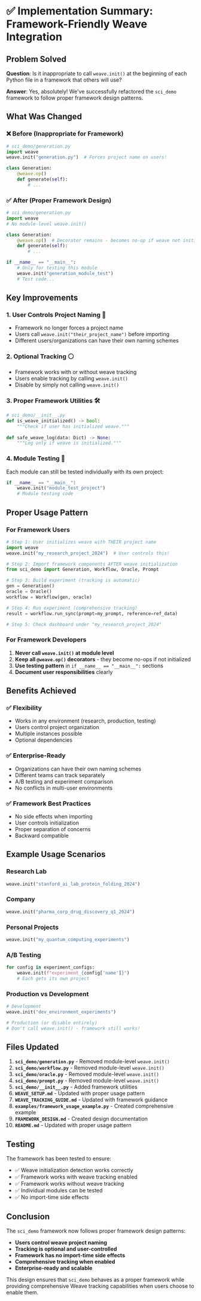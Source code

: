 # ✅ Implementation Summary: Framework-Friendly Weave Integration

## Problem Solved

**Question**: Is it inappropriate to call `weave.init()` at the beginning of each Python file in a framework that others will use?

**Answer**: Yes, absolutely! We've successfully refactored the `sci_demo` framework to follow proper framework design patterns.

## What Was Changed

### ❌ Before (Inappropriate for Framework)
```python
# sci_demo/generation.py
import weave
weave.init("generation.py")  # Forces project name on users!

class Generation:
    @weave.op()
    def generate(self):
        # ...
```

### ✅ After (Proper Framework Design)
```python
# sci_demo/generation.py
import weave
# No module-level weave.init()

class Generation:
    @weave.op()  # Decorator remains - becomes no-op if weave not initialized
    def generate(self):
        # ...

if __name__ == "__main__":
    # Only for testing this module
    weave.init("generation_module_test")
    # Test code...
```

## Key Improvements

### 1. **User Controls Project Naming** 🎯
- Framework no longer forces a project name
- Users call `weave.init("their_project_name")` before importing
- Different users/organizations can have their own naming schemes

### 2. **Optional Tracking** ⚪
- Framework works with or without weave tracking
- Users enable tracking by calling `weave.init()`
- Disable by simply not calling `weave.init()`

### 3. **Proper Framework Utilities** 🛠️
```python
# sci_demo/__init__.py
def is_weave_initialized() -> bool:
    """Check if user has initialized weave."""
    
def safe_weave_log(data: Dict) -> None:
    """Log only if weave is initialized."""
```

### 4. **Module Testing** 🧪
Each module can still be tested individually with its own project:
```python
if __name__ == "__main__":
    weave.init("module_test_project")
    # Module testing code
```

## Proper Usage Pattern

### For Framework Users
```python
# Step 1: User initializes weave with THEIR project name
import weave
weave.init("my_research_project_2024")  # User controls this!

# Step 2: Import framework components AFTER weave initialization
from sci_demo import Generation, Workflow, Oracle, Prompt

# Step 3: Build experiment (tracking is automatic)
gen = Generation()
oracle = Oracle()
workflow = Workflow(gen, oracle)

# Step 4: Run experiment (comprehensive tracking)
result = workflow.run_sync(prompt=my_prompt, reference=ref_data)

# Step 5: Check dashboard under "my_research_project_2024"
```

### For Framework Developers
1. **Never call `weave.init()` at module level**
2. **Keep all `@weave.op()` decorators** - they become no-ops if not initialized
3. **Use testing pattern** in `if __name__ == "__main__":` sections
4. **Document user responsibilities** clearly

## Benefits Achieved

### ✅ **Flexibility**
- Works in any environment (research, production, testing)
- Users control project organization
- Multiple instances possible
- Optional dependencies

### ✅ **Enterprise-Ready**
- Organizations can have their own naming schemes
- Different teams can track separately
- A/B testing and experiment comparison
- No conflicts in multi-user environments

### ✅ **Framework Best Practices**
- No side effects when importing
- User controls initialization
- Proper separation of concerns
- Backward compatible

## Example Usage Scenarios

### Research Lab
```python
weave.init("stanford_ai_lab_protein_folding_2024")
```

### Company
```python
weave.init("pharma_corp_drug_discovery_q1_2024")
```

### Personal Projects
```python
weave.init("my_quantum_computing_experiments")
```

### A/B Testing
```python
for config in experiment_configs:
    weave.init(f"experiment_{config['name']}")
    # Each gets its own project
```

### Production vs Development
```python
# Development
weave.init("dev_environment_experiments")

# Production (or disable entirely)
# Don't call weave.init() - framework still works!
```

## Files Updated

1. **`sci_demo/generation.py`** - Removed module-level `weave.init()`
2. **`sci_demo/workflow.py`** - Removed module-level `weave.init()`  
3. **`sci_demo/oracle.py`** - Removed module-level `weave.init()`
4. **`sci_demo/prompt.py`** - Removed module-level `weave.init()`
5. **`sci_demo/__init__.py`** - Added framework utilities
6. **`WEAVE_SETUP.md`** - Updated with proper usage pattern
7. **`WEAVE_TRACKING_GUIDE.md`** - Updated with framework guidance
8. **`examples/framework_usage_example.py`** - Created comprehensive example
9. **`FRAMEWORK_DESIGN.md`** - Created design documentation
10. **`README.md`** - Updated with proper usage pattern

## Testing

The framework has been tested to ensure:
- ✅ Weave initialization detection works correctly
- ✅ Framework works with weave tracking enabled
- ✅ Framework works without weave tracking
- ✅ Individual modules can be tested
- ✅ No import-time side effects

## Conclusion

The `sci_demo` framework now follows proper framework design patterns:
- **Users control weave project naming**
- **Tracking is optional and user-controlled**
- **Framework has no import-time side effects**
- **Comprehensive tracking when enabled**
- **Enterprise-ready and scalable**

This design ensures that `sci_demo` behaves as a proper framework while providing comprehensive Weave tracking capabilities when users choose to enable them. 